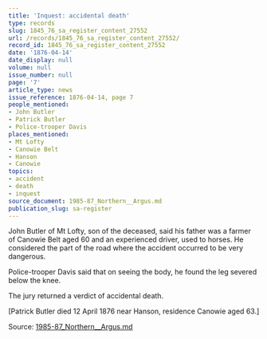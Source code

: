 ```yaml
---
title: 'Inquest: accidental death'
type: records
slug: 1845_76_sa_register_content_27552
url: /records/1845_76_sa_register_content_27552/
record_id: 1845_76_sa_register_content_27552
date: '1876-04-14'
date_display: null
volume: null
issue_number: null
page: '7'
article_type: news
issue_reference: 1876-04-14, page 7
people_mentioned:
- John Butler
- Patrick Butler
- Police-trooper Davis
places_mentioned:
- Mt Lofty
- Canowie Belt
- Hanson
- Canowie
topics:
- accident
- death
- inquest
source_document: 1985-87_Northern__Argus.md
publication_slug: sa-register
---
```


John Butler of Mt Lofty, son of the deceased, said his father was a farmer of Canowie Belt aged 60 and an experienced driver, used to horses.  He considered the part of the road where the accident occurred to be very dangerous.

Police-trooper Davis said that on seeing the body, he found the leg severed below the knee.

The jury returned a verdict of accidental death.

[Patrick Butler died 12 April 1876 near Hanson, residence Canowie aged 63.]

Source: [1985-87_Northern__Argus.md](/downloads/markdown/1985-87_Northern__Argus.md)
